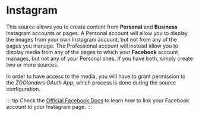 # Instagram

This source allows you to create content from **Personal** and **Business** Instagram accounts or pages. A Personal account will allow you to display the images from your own Instagram account, but not from any of the pages you manage. The Professional account will instead allow you to display media from any of the pages to which your **Facebook** account manages, but not any of your Personal ones. If you have both, simply create two or more sources.

In order to have access to the media, you will have to grant permission to the _ZOOlanders OAuth App_, which process is done during the source configuration.

::: tip
Check the [Official Facebook Docs](https://www.facebook.com/business/help/898752960195806) to learn how to link your Facebook account to your Instagram page.
:::

